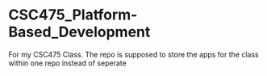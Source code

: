 # CSC475_Platform-Based_Development
For my CSC475 Class. The repo is supposed to store the apps for the class within one repo instead of seperate
